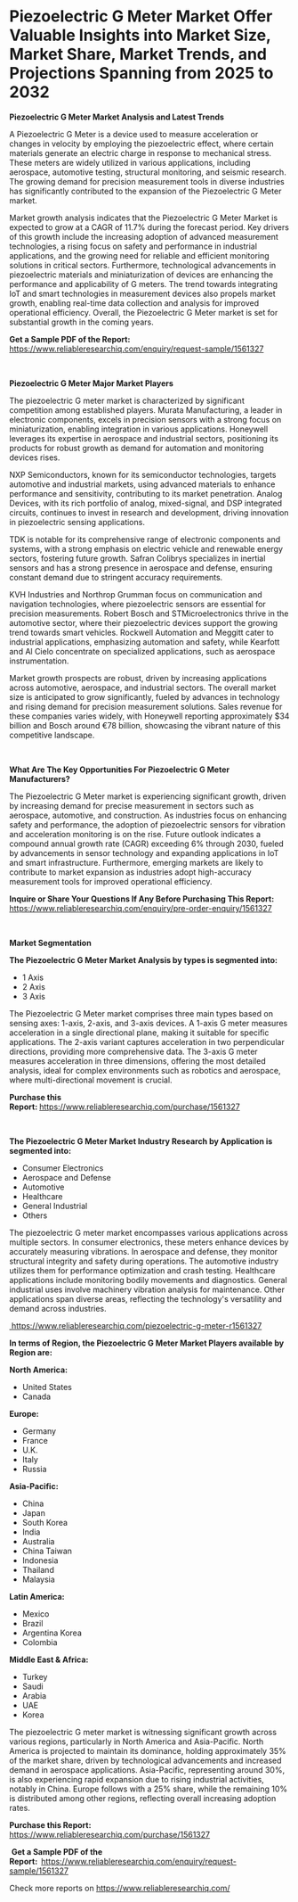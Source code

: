 <p><h1>Piezoelectric G Meter Market Offer Valuable Insights into Market Size, Market Share, Market Trends, and Projections Spanning from 2025 to 2032</h1></p><p><strong>Piezoelectric G Meter Market Analysis and Latest Trends</strong></p>
<p><p>A Piezoelectric G Meter is a device used to measure acceleration or changes in velocity by employing the piezoelectric effect, where certain materials generate an electric charge in response to mechanical stress. These meters are widely utilized in various applications, including aerospace, automotive testing, structural monitoring, and seismic research. The growing demand for precision measurement tools in diverse industries has significantly contributed to the expansion of the Piezoelectric G Meter market.</p><p>Market growth analysis indicates that the Piezoelectric G Meter Market is expected to grow at a CAGR of 11.7% during the forecast period. Key drivers of this growth include the increasing adoption of advanced measurement technologies, a rising focus on safety and performance in industrial applications, and the growing need for reliable and efficient monitoring solutions in critical sectors. Furthermore, technological advancements in piezoelectric materials and miniaturization of devices are enhancing the performance and applicability of G meters. The trend towards integrating IoT and smart technologies in measurement devices also propels market growth, enabling real-time data collection and analysis for improved operational efficiency. Overall, the Piezoelectric G Meter market is set for substantial growth in the coming years.</p></p>
<p><strong>Get a Sample PDF of the Report:&nbsp;</strong> <a href="https://www.reliableresearchiq.com/enquiry/request-sample/1561327?utm_campaign=1141&utm_medium=2&utm_source=Github&utm_content=ia&utm_term=12022025&utm_id=piezoelectric-g-meter">https://www.reliableresearchiq.com/enquiry/request-sample/1561327</a></p>
<p>&nbsp;</p>
<p><strong>Piezoelectric G Meter Major Market Players</strong></p>
<p><p>The piezoelectric G meter market is characterized by significant competition among established players. Murata Manufacturing, a leader in electronic components, excels in precision sensors with a strong focus on miniaturization, enabling integration in various applications. Honeywell leverages its expertise in aerospace and industrial sectors, positioning its products for robust growth as demand for automation and monitoring devices rises.</p><p>NXP Semiconductors, known for its semiconductor technologies, targets automotive and industrial markets, using advanced materials to enhance performance and sensitivity, contributing to its market penetration. Analog Devices, with its rich portfolio of analog, mixed-signal, and DSP integrated circuits, continues to invest in research and development, driving innovation in piezoelectric sensing applications.</p><p>TDK is notable for its comprehensive range of electronic components and systems, with a strong emphasis on electric vehicle and renewable energy sectors, fostering future growth. Safran Colibrys specializes in inertial sensors and has a strong presence in aerospace and defense, ensuring constant demand due to stringent accuracy requirements.</p><p>KVH Industries and Northrop Grumman focus on communication and navigation technologies, where piezoelectric sensors are essential for precision measurements. Robert Bosch and STMicroelectronics thrive in the automotive sector, where their piezoelectric devices support the growing trend towards smart vehicles. Rockwell Automation and Meggitt cater to industrial applications, emphasizing automation and safety, while Kearfott and Al Cielo concentrate on specialized applications, such as aerospace instrumentation.</p><p>Market growth prospects are robust, driven by increasing applications across automotive, aerospace, and industrial sectors. The overall market size is anticipated to grow significantly, fueled by advances in technology and rising demand for precision measurement solutions. Sales revenue for these companies varies widely, with Honeywell reporting approximately $34 billion and Bosch around €78 billion, showcasing the vibrant nature of this competitive landscape.</p></p>
<p>&nbsp;</p>
<p><strong>What Are The Key Opportunities For Piezoelectric G Meter Manufacturers?</strong></p>
<p><p>The Piezoelectric G Meter market is experiencing significant growth, driven by increasing demand for precise measurement in sectors such as aerospace, automotive, and construction. As industries focus on enhancing safety and performance, the adoption of piezoelectric sensors for vibration and acceleration monitoring is on the rise. Future outlook indicates a compound annual growth rate (CAGR) exceeding 6% through 2030, fueled by advancements in sensor technology and expanding applications in IoT and smart infrastructure. Furthermore, emerging markets are likely to contribute to market expansion as industries adopt high-accuracy measurement tools for improved operational efficiency.</p></p>
<p><strong>Inquire or Share Your Questions If Any Before Purchasing This Report:</strong> <a href="https://www.reliableresearchiq.com/enquiry/pre-order-enquiry/1561327?utm_campaign=1141&utm_medium=2&utm_source=Github&utm_content=ia&utm_term=12022025&utm_id=piezoelectric-g-meter">https://www.reliableresearchiq.com/enquiry/pre-order-enquiry/1561327</a></p>
<p>&nbsp;</p>
<p><strong>Market Segmentation</strong></p>
<p><strong>The Piezoelectric G Meter Market Analysis by types is segmented into:</strong></p>
<p><ul><li>1 Axis</li><li>2 Axis</li><li>3 Axis</li></ul></p>
<p><p>The Piezoelectric G Meter market comprises three main types based on sensing axes: 1-axis, 2-axis, and 3-axis devices. A 1-axis G meter measures acceleration in a single directional plane, making it suitable for specific applications. The 2-axis variant captures acceleration in two perpendicular directions, providing more comprehensive data. The 3-axis G meter measures acceleration in three dimensions, offering the most detailed analysis, ideal for complex environments such as robotics and aerospace, where multi-directional movement is crucial.</p></p>
<p><strong>Purchase this Report:&nbsp;</strong><a href="https://www.reliableresearchiq.com/purchase/1561327?utm_campaign=1141&utm_medium=2&utm_source=Github&utm_content=ia&utm_term=12022025&utm_id=piezoelectric-g-meter">https://www.reliableresearchiq.com/purchase/1561327</a></p>
<p>&nbsp;</p>
<p><strong>The Piezoelectric G Meter Market Industry Research by Application is segmented into:</strong></p>
<p><ul><li>Consumer Electronics</li><li>Aerospace and Defense</li><li>Automotive</li><li>Healthcare</li><li>General Industrial</li><li>Others</li></ul></p>
<p><p>The piezoelectric G meter market encompasses various applications across multiple sectors. In consumer electronics, these meters enhance devices by accurately measuring vibrations. In aerospace and defense, they monitor structural integrity and safety during operations. The automotive industry utilizes them for performance optimization and crash testing. Healthcare applications include monitoring bodily movements and diagnostics. General industrial uses involve machinery vibration analysis for maintenance. Other applications span diverse areas, reflecting the technology's versatility and demand across industries.</p></p>
<p><a href="https://www.reliableresearchiq.com/piezoelectric-g-meter-r1561327?utm_campaign=1141&utm_medium=2&utm_source=Github&utm_content=ia&utm_term=12022025&utm_id=piezoelectric-g-meter">&nbsp;https://www.reliableresearchiq.com/piezoelectric-g-meter-r1561327</a></p>
<p><strong>In terms of Region, the Piezoelectric G Meter Market Players available by Region are:</strong></p>
<p>
    <p> <strong> North America: </strong>
        <ul>
            <li>United States</li>
            <li>Canada</li>
        </ul>
        </p> 
    <p> <strong> Europe: </strong>
        <ul>
            <li>Germany</li>
            <li>France</li>
            <li>U.K.</li>
            <li>Italy</li>
            <li>Russia</li>
        </ul>
        </p> 
    <p> <strong> Asia-Pacific: </strong>
        <ul>
            <li>China</li>
            <li>Japan</li>
            <li>South Korea</li>
            <li>India</li>
            <li>Australia</li>
            <li>China Taiwan</li>
            <li>Indonesia</li>
            <li>Thailand</li>
            <li>Malaysia</li>
        </ul>
        </p> 
    <p> <strong> Latin America: </strong>
        <ul>
            <li>Mexico</li>
            <li>Brazil</li>
            <li>Argentina Korea</li>
            <li>Colombia</li>
        </ul>
        </p> 
    <p> <strong> Middle East & Africa: </strong>
        <ul>
            <li>Turkey</li>
            <li>Saudi</li>
            <li>Arabia</li>
            <li>UAE</li>
            <li>Korea</li>
        </ul>
    </p>
    </p>
<p><p>The piezoelectric G meter market is witnessing significant growth across various regions, particularly in North America and Asia-Pacific. North America is projected to maintain its dominance, holding approximately 35% of the market share, driven by technological advancements and increased demand in aerospace applications. Asia-Pacific, representing around 30%, is also experiencing rapid expansion due to rising industrial activities, notably in China. Europe follows with a 25% share, while the remaining 10% is distributed among other regions, reflecting overall increasing adoption rates.</p></p>
<p><strong>Purchase this Report: </strong><a href="https://www.reliableresearchiq.com/purchase/1561327?utm_campaign=1141&utm_medium=2&utm_source=Github&utm_content=ia&utm_term=12022025&utm_id=piezoelectric-g-meter">https://www.reliableresearchiq.com/purchase/1561327</a></p>
<p>&nbsp;<strong>Get a Sample PDF of the Report:&nbsp;&nbsp;</strong><a href="https://www.reliableresearchiq.com/enquiry/request-sample/1561327?utm_campaign=1141&utm_medium=2&utm_source=Github&utm_content=ia&utm_term=12022025&utm_id=piezoelectric-g-meter">https://www.reliableresearchiq.com/enquiry/request-sample/1561327</a></p>
<p><strong></strong></p>
<p>Check more reports on <a href="https://www.reliableresearchiq.com/?utm_campaign=1141&utm_medium=2&utm_source=Github&utm_content=ia&utm_term=12022025&utm_id=piezoelectric-g-meter">https://www.reliableresearchiq.com/</a></p>